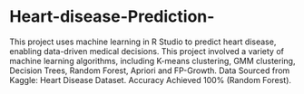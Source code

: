 # Heart-disease-Prediction-

This project uses machine learning in R Studio to predict heart disease, enabling data-driven medical decisions. This project involved a variety of machine learning algorithms, including K-means clustering, GMM clustering, Decision Trees, Random Forest, Apriori and FP-Growth. Data Sourced from Kaggle: Heart Disease Dataset. Accuracy Achieved 100% (Random Forest).

